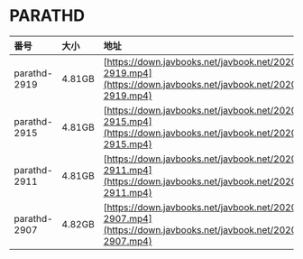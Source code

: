 # PARATHD

| 番号 | 大小 | 地址 |
| :--- | :--- | :--- |
| parathd-2919 | 4.81GB | [https://down.javbooks.net/javbook.net/2020/06/26/parathd-2919.mp4](https://down.javbooks.net/javbook.net/2020/06/26/parathd-2919.mp4) |
| parathd-2915 | 4.81GB | [https://down.javbooks.net/javbook.net/2020/06/26/parathd-2915.mp4](https://down.javbooks.net/javbook.net/2020/06/26/parathd-2915.mp4) |
| parathd-2911 | 4.81GB | [https://down.javbooks.net/javbook.net/2020/06/26/parathd-2911.mp4](https://down.javbooks.net/javbook.net/2020/06/26/parathd-2911.mp4) |
| parathd-2907 | 4.82GB | [https://down.javbooks.net/javbook.net/2020/06/26/parathd-2907.mp4](https://down.javbooks.net/javbook.net/2020/06/26/parathd-2907.mp4) |

